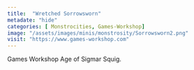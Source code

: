 ```yaml
---
title:  "Wretched Sorrowsworn"
metadate: "hide"
categories: [ Monstrocities, Games-Workshop]
image: "/assets/images/minis/monstrosity/Sorrowsworn2.png"
visit: "https://www.games-workshop.com"
---
```

Games Workshop Age of Sigmar Squig.